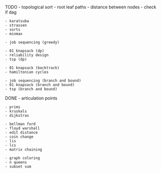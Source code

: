 TODO
    - topological sort
    - root leaf paths
    - distance between nodes
    - check if dag
    
    - karatsuba
    - strassen
    - sorts
    - minmax

    - job sequencing (greedy)

    - 01 knapsack (dp)
    - reliability design
    - tsp (dp)

    - 01 knapsack (backtrack)
    - hamiltonian cycles

    - job sequencing (branch and bound)
    - 01 knapsack (branch and bound)
    - tsp (branch and bound)


DONE
    - articulation points

    - prims
    - kruskals
    - dijkstras

    - bellman ford
    - floyd warshall
    - edit distance
    - coin change
    - lis
    - lcs
    - matrix chaining

    - graph coloring
    - n queens
    - subset sum
